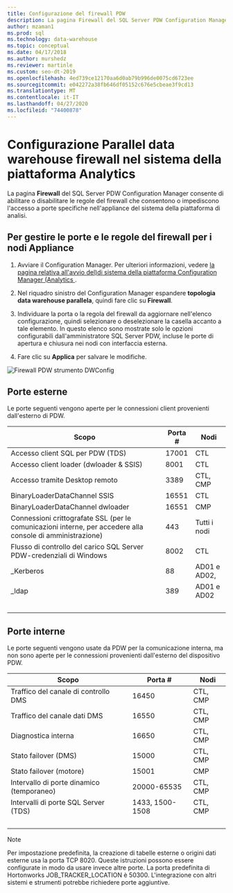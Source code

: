 ```yaml
---
title: Configurazione del firewall PDW
description: La pagina Firewall del SQL Server PDW Configuration Manager consente di abilitare o disabilitare le regole del firewall che consentono o impediscono l'accesso a porte specifiche nell'appliance del sistema della piattaforma di analisi.
author: mzaman1
ms.prod: sql
ms.technology: data-warehouse
ms.topic: conceptual
ms.date: 04/17/2018
ms.author: murshedz
ms.reviewer: martinle
ms.custom: seo-dt-2019
ms.openlocfilehash: 4ed739ce12170aa6d0ab79b996de0075cd6723ee
ms.sourcegitcommit: e042272a38fb646df05152c676e5cbeae3f9cd13
ms.translationtype: MT
ms.contentlocale: it-IT
ms.lasthandoff: 04/27/2020
ms.locfileid: "74400878"
---
```

# <a name="parallel-data-warehouse-firewall-configuration-in-analytics-platform-system"></a>Configurazione Parallel data warehouse firewall nel sistema della piattaforma Analytics

La pagina **Firewall** del SQL Server PDW Configuration Manager consente di abilitare o disabilitare le regole del firewall che consentono o impediscono l'accesso a porte specifiche nell'appliance del sistema della piattaforma di analisi.  
  
## <a name="to-manage-ports-and-firewall-rules-for-appliance-nodes"></a>Per gestire le porte e le regole del firewall per i nodi Appliance  
  
1.  Avviare il Configuration Manager. Per ulteriori informazioni, vedere [la pagina relativa all'avvio del&#41;di sistema della piattaforma Configuration Manager &#40;Analytics ](launch-the-configuration-manager.md).  
  
2.  Nel riquadro sinistro del Configuration Manager espandere **topologia data warehouse parallela**, quindi fare clic su **Firewall**.  
  
3.  Individuare la porta o la regola del firewall da aggiornare nell'elenco configurazione, quindi selezionare o deselezionare la casella accanto a tale elemento. In questo elenco sono mostrate solo le opzioni configurabili dall'amministratore SQL Server PDW, incluse le porte di apertura e chiusura nei nodi con interfaccia esterna.  
  
4.  Fare clic su **Applica** per salvare le modifiche.  
  
![Firewall PDW strumento DWConfig](./media/pdw-firewall-configuration/SQL_Server_PDW_DWConfig_ApplPDWFirewall.png "SQL_Server_PDW_DWConfig_ApplPDWFirewall")  
  
## <a name="external-ports"></a>Porte esterne  
Le porte seguenti vengono aperte per le connessioni client provenienti dall'esterno di PDW.  
  
|Scopo|Porta #|Nodi|  
|-----------|-----------|---------|  
|Accesso client SQL per PDW (TDS)|17001|CTL|  
|Accesso client loader (dwloader & SSIS)|8001|CTL|  
|Accesso tramite Desktop remoto|3389|CTL, CMP|  
|BinaryLoaderDataChannel SSIS|16551|CTL|  
|BinaryLoaderDataChannel dwloader|16551|CMP|  
|Connessioni crittografate SSL (per le comunicazioni interne, per accedere alla console di amministrazione)|443|Tutti i nodi|  
|Flusso di controllo del carico SQL Server PDW-credenziali di Windows|8002|CTL|  
|_Kerberos|88|AD01 e AD02,|  
|_ldap|389|AD01 e AD02|  
| &nbsp; | &nbsp; | &nbsp; |
  
## <a name="internal-ports"></a>Porte interne  
Le porte seguenti vengono usate da PDW per la comunicazione interna, ma non sono aperte per le connessioni provenienti dall'esterno del dispositivo PDW.  
  
|Scopo|Porta #|Nodi|  
|-----------|-----------|---------|  
|Traffico del canale di controllo DMS|16450|CTL, CMP|  
|Traffico del canale dati DMS|16550|CTL, CMP|  
|Diagnostica interna|16650|CTL, CMP|  
|Stato failover (DMS)|15000|CTL, CMP|  
|Stato failover (motore)|15001|CMP|  
|Intervallo di porte dinamico (temporaneo)|20000-65535|CTL, CMP|  
|Intervalli di porte SQL Server (TDS)|1433, 1500-1508|CTL, CMP|  
| &nbsp; | &nbsp; | &nbsp; |
  
> [!NOTE]  
> Per impostazione predefinita, la creazione di tabelle esterne o origini dati esterne usa la porta TCP 8020. Queste istruzioni possono essere configurate in modo da usare invece altre porte. La porta predefinita di Hortonworks JOB_TRACKER_LOCATION è 50300. L'integrazione con altri sistemi e strumenti potrebbe richiedere porte aggiuntive.  
  
<!-- MISSING LINKS ## See Also  
[HDInsight Firewall Configuration &#40;Analytics Platform System&#41;](hdinsight-firewall-configuration.md)
-->
  
